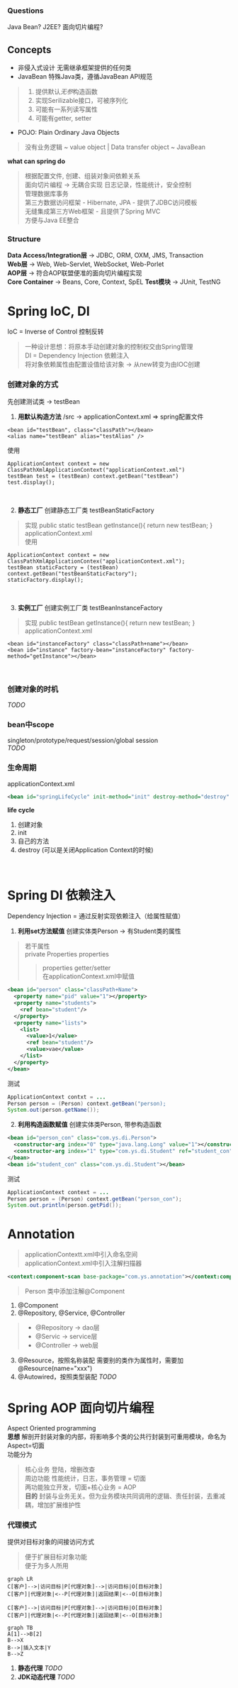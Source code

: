 ### Questions
Java Bean?
J2EE?
面向切片编程?

## Concepts
* 非侵入式设计 无需继承框架提供的任何类
* JavaBean 特殊Java类，遵循JavaBean API规范
> 1. 提供默认*无参*构造函数
> 2. 实现Serilizable接口，可被序列化
> 3. 可能有一系列读写属性
> 4. 可能有getter, setter
* POJO: Plain Ordinary Java Objects
> 没有业务逻辑 ~ value object | Data transfer object ~ JavaBean  

**what can spring do**
> 根据配置文件, 创建、组装对象间依赖关系  
> 面向切片编程 -> 无耦合实现 日志记录，性能统计，安全控制  
> 管理数据库事务  
> 第三方数据访问框架 - Hibernate, JPA - 提供了JDBC访问模板  
> 无缝集成第三方Web框架 - 且提供了Spring MVC  
> 方便与Java EE整合  

### Structure
**Data Access/Integration层** -> JDBC, ORM, OXM, JMS, Transaction  
**Web层** -> Web, Web-Servlet, WebSocket, Web-Porlet  
**AOP层** -> 符合AOP联盟便准的面向切片编程实现  
**Core Container** -> Beans, Core, Context, SpEL
**Test模块** -> JUnit, TestNG  

# Spring IoC, DI
IoC = Inverse of Control 控制反转
> 一种设计思想：将原本手动创建对象的控制权交由Spring管理  
DI = Dependency Injection 依赖注入  
> 将对象依赖属性由配置设值给该对象 -> 从new转变为由IOC创建  
### 创建对象的方式
先创建测试类 -> testBean
1. **用默认构造方法**
/src -> applicationContext.xml => spring配置文件  
```
<bean id="testBean", class="classPath"></bean>
<alias name="testBean" alias="testAlias" />  
```
使用  
```
ApplicationContext context = new ClassPathXmlApplicationContext("applicationContext.xml")
testBean test = (testBean) context.getBean("testBean")
test.display();
```
<br/>

2. **静态工厂**
创建静态工厂类 testBeanStaticFactory
> 实现 public static testBean getInstance(){ return new testBean; }  
applicationContext.xml
> <bean id="testBeanStaticFactory" factory-method="getInstance" class="FactoryClassPath"></bean>  
使用  
```
ApplicationContext context = new ClassPathXmlApplicationContex("applicationContext.xml");
testBean staticFactory = (testBean) context.getBean("testBeanStaticFactory");
staticFactory.display();
```
<br/>

3. **实例工厂**
创建实例工厂类 testBeanInstanceFactory  
> 实现 public testBean getInstance(){ return new testBean; }  
applicationContext.xml  
```
<bean id="instanceFactory" class="classPath+name"></bean>  
<bean id="instance" factory-bean="instanceFactory" factory-method="getInstance"></bean>
```
<br/>

### 创建对象的时机
*TODO*
<br/>

### bean中scope
singleton/prototype/request/session/global session  
*TODO*
<br/>

### 生命周期
applicationContext.xml
```xml
<bean id="springLifeCycle" init-method="init" destroy-method="destroy" class="com.ys.ioc.SpringLifeCycle"></bean>  
```
**life cycle**
1. 创建对象
2. init
3. 自己的方法
4. destroy (可以是关闭Application Context的时候)
<br/>

# Spring DI 依赖注入
Dependency Injection = 通过反射实现依赖注入（给属性赋值）  
1. **利用set方法赋值**
创建实体类Person -> 有Student类的属性
> 若干属性  
> private Properties properties  
>> properties getter/setter  
在applicationContext.xml中赋值  
```xml
<bean id="person" class="classPath+Name">  
  <property name="pid" value="1"></property>
  <property name="students">  
    <ref bean="student"/>  
  </property>  
  <property name="lists">  
    <list>  
      <value>1</value>  
      <ref bean="student"/>  
      <value>vae</value>  
    </list>  
  </property>  
</bean>  
```
测试  
```java
ApplicationContext contxt = ...
Person person = (Person) context.getBean("person);
System.out(person.getName());
```
2. **利用构造函数赋值**
创建实体类Person, 带参构造函数  
```xml
<bean id="person_con" class="com.ys.di.Person">  
  <constructor-arg index="0" type="java.lang.Long" value="1"></constructor-arg>  
  <constructor-arg index="1" type="com.ys.di.Student" ref="student_con"></constructor-arg>  
</bean>  
<bean id="student_con" class="com.ys.di.Student"></bean>  
```
测试  
```java
ApplicationContext context = ...
Person person = (Person) context.getBean("person_con");
System.out.println(person.getPid());
```

# Annotation
> applicationContextt.xml中引入命名空间  
> applicationContext.xml中引入注解扫描器  
```xml
<context:component-scan base-package="com.ys.annotation"></context:component-scan>
```
> Person 类中添加注解@Component  
1. @Component
2. @Repository, @Service, @Controller
> * @Repository -> dao层  
> * @Servic -> service层  
> * @Controller -> web层  
3. @Resource，按照名称装配
需要别的类作为属性时，需要加@Resource(name="xxx")
4. @Autowired，按照类型装配
*TODO*





# Spring AOP 面向切片编程
Aspect Oriented programming  
**思想**
解剖开封装对象的内部，将影响多个类的公共行封装到可重用模块，命名为Aspect=切面  
功能分为  
> 核心业务 登陆，增删改查  
> 周边功能 性能统计，日志，事务管理 = 切面  
两功能独立开发，切面+核心业务 = AOP  
**目的**
封装与业务无关。但为业务模块共同调用的逻辑、责任封装，去重减耦，增加扩展维护性

### 代理模式
提供对目标对象的间接访问方式  
> 便于扩展目标对象功能  
> 便于为多人所用
```
graph LR
C[客户]-->|访问目标|P[代理对象]-->|访问目标|O[目标对象]
C[客户]|代理对象|<--P[代理对象]|返回结果|<--O[目标对象] 
```
```graph LR
C[客户]-->|访问目标|P[代理对象]-->|访问目标|O[目标对象]
C[客户]|代理对象|<--P[代理对象]|返回结果|<--O[目标对象] 
```
```
graph TB
A[1]-->B[2]
B-->X
B-->|插入文本|Y
B-->Z
```

1. **静态代理**
*TODO*
2. **JDK动态代理**
*TODO*